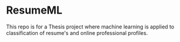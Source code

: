 # ResumeML
This repo is for a Thesis project where machine learning is applied to classification of resume's and online professional profiles.
